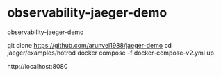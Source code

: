 # observability-jaeger-demo
observability-jaeger-demo


git clone https://github.com/arunvel1988/jaeger-demo
cd jaeger/examples/hotrod
docker compose -f docker-compose-v2.yml up

http://localhost:8080

